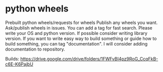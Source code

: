 # python wheels
Prebuilt python wheels/requests for wheels
Publish any wheels you want. Ask/publish wheels in issues.
You can add a tag for fast search.
Please write your OS and python version.
If possible consider writing library version.
If you want to write easy way to build something or guide how to build something, you can tag "documentation". I will consider adding documentation to repository. 

Builds: https://drive.google.com/drive/folders/1FWFvBI4pz9RoG_CcqFkB-c6E-K6PajbU
